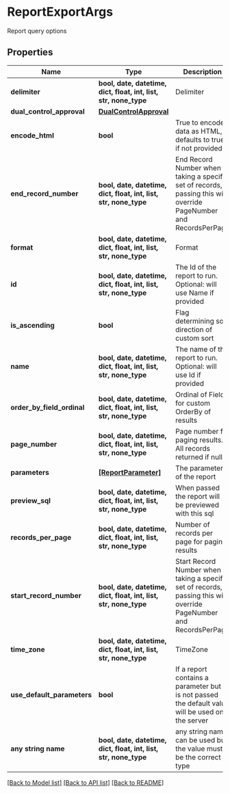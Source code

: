 # ReportExportArgs

Report query options

## Properties
Name | Type | Description | Notes
------------ | ------------- | ------------- | -------------
**delimiter** | **bool, date, datetime, dict, float, int, list, str, none_type** | Delimiter | [optional] 
**dual_control_approval** | [**DualControlApproval**](DualControlApproval.md) |  | [optional] 
**encode_html** | **bool** | True to encode data as HTML, defaults to true if not provided | [optional] 
**end_record_number** | **bool, date, datetime, dict, float, int, list, str, none_type** | End Record Number when taking a specific set of records, passing this will override PageNumber and RecordsPerPage | [optional] 
**format** | **bool, date, datetime, dict, float, int, list, str, none_type** | Format | [optional] 
**id** | **bool, date, datetime, dict, float, int, list, str, none_type** | The Id of the report to run. Optional: will use Name if provided | [optional] 
**is_ascending** | **bool** | Flag determining sort direction of custom sort | [optional] 
**name** | **bool, date, datetime, dict, float, int, list, str, none_type** | The name of the report to run. Optional: will use Id if provided | [optional] 
**order_by_field_ordinal** | **bool, date, datetime, dict, float, int, list, str, none_type** | Ordinal of Field for custom OrderBy of results | [optional] 
**page_number** | **bool, date, datetime, dict, float, int, list, str, none_type** | Page number for paging results. All records returned if null | [optional] 
**parameters** | [**[ReportParameter]**](ReportParameter.md) | The parameters of the report | [optional] 
**preview_sql** | **bool, date, datetime, dict, float, int, list, str, none_type** | When passed the report will be previewed with this sql | [optional] 
**records_per_page** | **bool, date, datetime, dict, float, int, list, str, none_type** | Number of records per page for paging results | [optional] 
**start_record_number** | **bool, date, datetime, dict, float, int, list, str, none_type** | Start Record Number when taking a specific set of records, passing this will override PageNumber and RecordsPerPage | [optional] 
**time_zone** | **bool, date, datetime, dict, float, int, list, str, none_type** | TimeZone | [optional] 
**use_default_parameters** | **bool** | If a report contains a parameter but it is not passed the default value will be used on the server | [optional] 
**any string name** | **bool, date, datetime, dict, float, int, list, str, none_type** | any string name can be used but the value must be the correct type | [optional]

[[Back to Model list]](../README.md#documentation-for-models) [[Back to API list]](../README.md#documentation-for-api-endpoints) [[Back to README]](../README.md)


